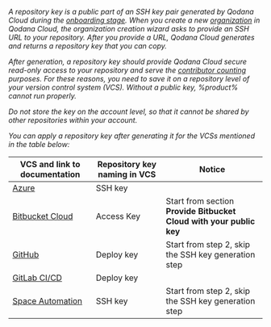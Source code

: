 [//]: # (title: Repository key)

<no-index/>

<var name="github" value="https://docs.github.com/en/authentication/connecting-to-github-with-ssh/managing-deploy-keys#set-up-deploy-keys"/>
<var name="gitlab" value="https://docs.gitlab.com/ee/user/project/deploy_keys/#create-a-project-deploy-key"/>
<var name="space" value="https://www.jetbrains.com/help/space/git-keys-and-passwords.html#ssh-key"/>
<var name="azure" value="https://learn.microsoft.com/en-us/azure/devops/repos/git/use-ssh-keys-to-authenticate?view=azure-devops#step-2-add-the-public-key-to-azure-devops"/>
<var name="bitbucket" value="https://support.atlassian.com/bitbucket-cloud/docs/set-up-repository-access-keys-on-linux/"/>

A repository key is a public part of an SSH key pair generated by Qodana Cloud during the 
[onboarding stage](cloud-onboarding.md). When you create a new [organization](cloud-organizations.topic) in Qodana Cloud,
the organization creation wizard asks to provide an SSH URL to your repository. After you provide a URL, Qodana Cloud generates 
and returns a repository key that you can copy.

After generation, a repository key should provide Qodana Cloud secure read-only access to your repository and serve the 
[contributor counting](contributors.md) purposes. For these reasons, you need to save it on a repository level of your 
version control system (VCS). Without a public key, %product% cannot run properly.

<warning>Do not store the key on the account level, so that it cannot be shared by other repositories within your account.</warning>

You can apply a repository key after generating it for the VCSs mentioned in the table below:

| VCS and link to documentation   | Repository key naming in VCS | Notice                                                              |
|---------------------------------|------------------------------|---------------------------------------------------------------------|
| [Azure](%azure%)                | SSH key                      |                                                                     |
| [Bitbucket Cloud](%bitbucket%)  | Access Key                   | Start from section **Provide Bitbucket Cloud with your public key** |
| [GitHub](%github%)              | Deploy key                   | Start from step 2, skip the SSH key generation step                 |
| [GitLab CI/CD](%gitlab%)        | Deploy key                   |                                                                     |
| [Space Automation](%space%)     | SSH key                      | Start from step 2, skip the SSH key generation step                 |

